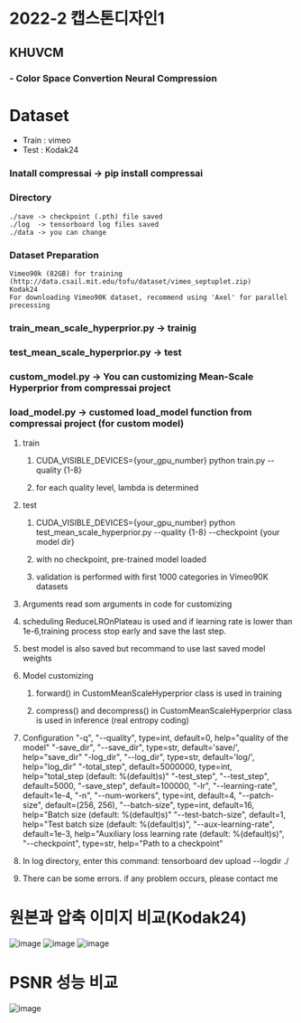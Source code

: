 # 2022-2 캡스톤디자인1
## KHUVCM
### - Color Space Convertion Neural Compression

# Dataset
  - Train : vimeo
  - Test  : Kodak24
  
### Inatall compressai -> pip install compressai

### Directory
    ./save -> checkpoint (.pth) file saved
    ./log  -> tensorboard log files saved
    ./data -> you can change

### Dataset Preparation
    Vimeo90k (82GB) for training (http://data.csail.mit.edu/tofu/dataset/vimeo_septuplet.zip)
    Kodak24
    For downloading Vimeo90K dataset, recommend using 'Axel' for parallel precessing

### train_mean_scale_hyperprior.py -> trainig
### test_mean_scale_hyperprior.py -> test
### custom_model.py -> You can customizing Mean-Scale Hyperprior from compressai project
### load_model.py -> customed load_model function from compressai project (for custom model)

1. train
    1) CUDA_VISIBLE_DEVICES={your_gpu_number} python train.py --quality {1-8}

    2) for each quality level, lambda is determined

2. test

    1) CUDA_VISIBLE_DEVICES={your_gpu_number} python test_mean_scale_hyperprior.py --quality {1-8}
               --checkpoint {your model dir}
    2) with no checkpoint, pre-trained model loaded

    3) validation is performed with first 1000 categories in Vimeo90K datasets

3. Arguments
    read som arguments in code for customizing

4. scheduling
    ReduceLROnPlateau is used and if learning rate is lower than 1e-6,training process stop early and save the last step.

5. best model is also saved but recommand to use last saved model weights

6. Model customizing

    1) forward() in CustomMeanScaleHyperprior class is used in training

    2) compress() and decompress() in CustomMeanScaleHyperprior class is used in inference (real entropy coding)

7. Configuration
    "-q", "--quality", type=int, default=0, help="quality of the model"
    "-save_dir", "--save_dir", type=str, default='save/', help="save_dir"
    "-log_dir", "--log_dir", type=str, default='log/', help="log_dir"
    "-total_step", default=5000000, type=int, help="total_step (default: %(default)s)"
    "-test_step", "--test_step", default=5000,
    "-save_step", default=100000,
    "-lr", "--learning-rate", default=1e-4,
    "-n", "--num-workers", type=int, default=4,
    "--patch-size", default=(256, 256),
    "--batch-size", type=int, default=16, help="Batch size (default: %(default)s)"
    "--test-batch-size", default=1, help="Test batch size (default: %(default)s)",
    "--aux-learning-rate", default=1e-3, help="Auxiliary loss learning rate (default: %(default)s)",
    "--checkpoint", type=str, help="Path to a checkpoint"

8.
    In log directory, enter this command: tensorboard dev upload --logdir ./

9.  There can be some errors.
    if any problem occurs, please contact me

# 원본과 압축 이미지 비교(Kodak24)
![image](https://user-images.githubusercontent.com/80191452/206113370-f7dc885a-6d7d-4eb2-9e53-d58ee55b934f.png)
![image](https://user-images.githubusercontent.com/80191452/206113518-82a8a415-8900-454d-8655-fe3ce73de83b.png)
![image](https://user-images.githubusercontent.com/80191452/206113702-824e720e-0e64-494d-8429-875dc1103e0f.png)


# PSNR 성능 비교
![image](https://user-images.githubusercontent.com/80191452/206114441-655e41c1-fcdb-4b2d-84d6-7692f8a75e46.png)
